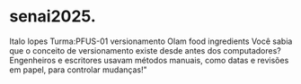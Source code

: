 # senai2025.
Italo lopes
Turma:PFUS-01
versionamento
Olam food ingredients
Você sabia que o conceito de versionamento existe desde antes dos computadores? Engenheiros e escritores usavam métodos manuais, como datas e revisões em papel, para controlar mudanças!"

